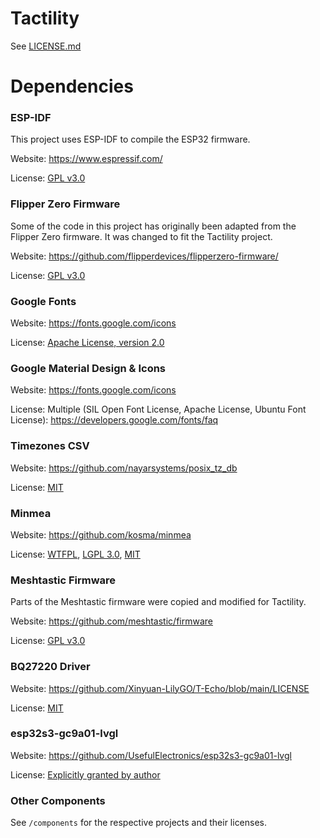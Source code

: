 # Tactility

See [LICENSE.md](LICENSE.md)

# Dependencies 

### ESP-IDF

This project uses ESP-IDF to compile the ESP32 firmware.

Website: https://www.espressif.com/

License: [GPL v3.0](https://github.com/espressif/esp-idf/blob/master/LICENSE)

### Flipper Zero Firmware

Some of the code in this project has originally been adapted from the Flipper Zero firmware.
It was changed to fit the Tactility project.

Website: https://github.com/flipperdevices/flipperzero-firmware/

License: [GPL v3.0](https://github.com/flipperdevices/flipperzero-firmware/blob/dev/LICENSE)

### Google Fonts

Website: https://fonts.google.com/icons

License: [Apache License, version 2.0](https://fonts.google.com/attribution)

### Google Material Design & Icons

Website: https://fonts.google.com/icons

License: Multiple (SIL Open Font License, Apache License, Ubuntu Font License): https://developers.google.com/fonts/faq 

### Timezones CSV

Website: https://github.com/nayarsystems/posix_tz_db

License: [MIT](https://github.com/nayarsystems/posix_tz_db/blob/master/LICENSE)

### Minmea

Website: https://github.com/kosma/minmea

License: [WTFPL](https://github.com/kosma/minmea/blob/master/LICENSE.grants), [LGPL 3.0](https://github.com/kosma/minmea/blob/master/LICENSE.LGPL-3.0), [MIT](https://github.com/kosma/minmea/blob/master/LICENSE.MIT)

### Meshtastic Firmware

Parts of the Meshtastic firmware were copied and modified for Tactility.

Website: https://github.com/meshtastic/firmware

License: [GPL v3.0](https://github.com/meshtastic/firmware/blob/master/LICENSE)

### BQ27220 Driver

Website: https://github.com/Xinyuan-LilyGO/T-Echo/blob/main/LICENSE

License: [MIT](https://github.com/Xinyuan-LilyGO/T-Echo/blob/main/LICENSE)

### esp32s3-gc9a01-lvgl

Website: https://github.com/UsefulElectronics/esp32s3-gc9a01-lvgl

License: [Explicitly granted by author](https://github.com/ByteWelder/Tactility/pull/295#discussion_r2226215423)

### Other Components

See `/components` for the respective projects and their licenses.
